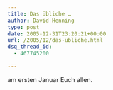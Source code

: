 ```yaml
---
title: Das übliche …
author: David Henning
type: post
date: 2005-12-31T23:20:21+00:00
url: /2005/12/das-ubliche.html
dsq_thread_id:
  - 467745200

---
```

am ersten Januar Euch allen.